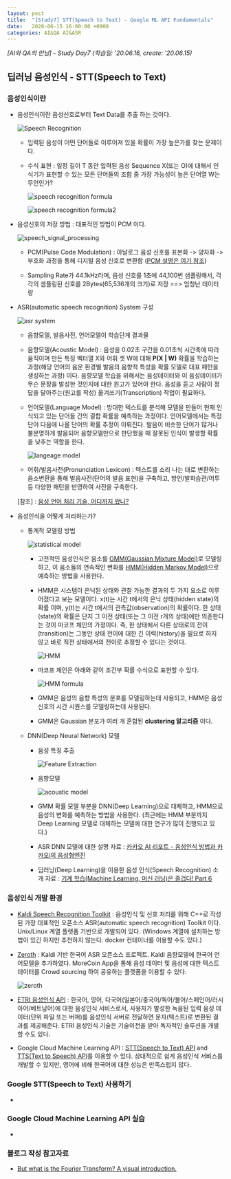 ```yaml
---
layout: post
title:  "[Study7] STT(Speech to Text) - Google ML API Fundamentals"
date:   2020-06-15 16:00:00 +0900
categories: AI&QA AI&ASR
---
```


*[AI와 QA의 만남] - Study Day7 (학습일: '20.06.16, create: '20.06.15)*

## 딥러닝 음성인식 - STT(Speech to Text)

### 음성인식이란

- 음성인식이란 음성신호로부터 Text Data를 추출 하는 것이다.

  ![Speech Recognition](/img/study7/speech_recognition.png)

  - 입력된 음성이 어떤 단어들로 이루어져 있을 확률이 가장 높은가를 찾는 문제이다.

  - 수식 표현 : 일정 길이 T 동안 입력된 음성 Sequence X(또는 O)에 대해서 인식기가 표현할 수 있는 모든 단어들의 조합 중 가장 가능성이 높은 단어열 W는 무언인가?

    ![speech recognition formula](/img/study7/speech_recognition_formula.png)

    ![speech recognition formula2](/img/study7/speech_recognition_formula2.png)

- 음성신호의 저장 방법 : 대표적인 방법이 PCM 이다.

  ![speech_signal_processing](/img/study7/speech_signal_processing.png)

  - PCM(Pulse Code Modulation) : 아날로그 음성 신호를 표본화 -> 양자화 -> 부호화 과정을 통해 디지털 음성 신호로 변환함 ([PCM 설명은 여기 참조](https://mintnlatte.tistory.com/310))

  - Sampling Rate가 44.1kHz라며, 음성 신호를 1초에 44,100번 샘플링해서, 각각의 샘플링된 신호를 2Bytes(65,536개의 크기)로 저장 ==> 엄청난 데이터량

- ASR(automatic speech recognition) System 구성

  ![asr system](/img/study7/asr_system.png)

  - 음향모델, 발음사전, 언어모델이 학습단계 결과물

  - 음향모델(Acoustic Model) : 음성을 0.02초 구간을 0.01초씩 시간축에 따라 움직이며 만든 특징 벡터열 X와 어휘 셋 W에 대해 **P(X | W)** 확률을 학습하는 과정(해당 언어의 음운 환경별 발음의 음향적 특성을 확률 모델로 대표 패턴을 생성하는 과정) 이다. 음향모델 학습을 위해서는 음성데이터와 이 음성데이터가 무슨 문장을 발성한 것인지에 대한 원고가 있어야 한다. 음성을 듣고 사람이 정답을 달아주는(원고를 작성) 옮겨쓰기(Transcription) 작업이 필요하다.

  - 언어모델(Language Model) : 방대한 텍스트를 분석해 모델을 만들어 현재 인식되고 있는 단어들 간의 결합 확률을 예측하는 과정이다. 언어모델에서는 특정 단어 다음에 나올 단어의 확률 추정이 이뤄진다. 발음이 비슷한 단어가 많거나 불분명하게 발음되어 음향모델만으로 판단했을 때 잘못된 인식이 발생할 확률을 낮추는 역할을 한다.

    ![langeage model](/img/study7/language_model_formula.png)

  - 어휘/발음사전(Pronunciation Lexicon) : 텍스트를 소리 나는 대로 변환하는 음소변환을 통해 발음사전(단어의 발음 표현)을 구축하고, 방언/발화습관/어투 등 다양한 패턴을 반영하여 사전을 구축한다.
  
  \[참조] : [음성 언어 처리 기술, 어디까지 왔나?](https://www.korean.go.kr/nkview/nklife/2017_4/27_0405.pdf)

- 음성인식을 어떻게 처리하는가?

  - 통계적 모델링 방법

    ![statistical model](/img/study7/how_we_do_asr.png)

    - 고전적인 음성인식은 음소를 [GMM(Gaussian Mixture Model)](https://untitledtblog.tistory.com/133)로 모델링 하고, 이 음소들의 연속적인 변화를 [HMM(Hidden Markov Model)](https://ratsgo.github.io/machine%20learning/2017/03/18/HMMs/)으로 예측하는 방법을 사용한다.

    - HMM은 시스템이 은닉된 상태와 관찰 가능한 결과의 두 가지 요소로 이루어졌다고 보는 모델이다. x(t)는 시간 t에서의 은닉 상태(hidden state)의 확률 이며, y(t)는 시간 t에서의 관측값(observation)의 확률이다. 한 상태(state)의 확률은 단지 그 이전 상태(또는 그 이전 r개의 상태)에만 의존한다는 것이 마코프 체인의 가정이다. 즉, 한 상태에서 다른 상태로의 전이(transition)는 그동안 상태 전이에 대한 긴 이력(history)을 필요로 하지 않고 바로 직전 상태에서의 전이로 추정할 수 있다는 것이다.

      ![HMM](/img/study7/HMM.png)

    - 마코프 체인은 아래와 같이 조건부 확률 수식으로 표현할 수 있다.

      ![HMM formula](/img/study7/HMM_formula.png)

    - GMM은 음성의 음향 특성의 분포를 모델링하는데 사용되고, HMM은 음성 신호의 시간 시퀀스를 모델링하는데 사용된다.

    - GMM은 Gaussian 분포가 여러 개 혼합된 **clustering 알고리즘** 이다. 

  - DNN(Deep Neural Network) 모델

    - 음성 특징 추출

      ![Feature Extraction](/img/study7/feature_extraction.png)

    - 음향모델

      ![acoustic model](/img/study7/DNN-acoustic_model.png)

    - GMM 확률 모델 부분을 DNN(Deep Learning)으로 대체하고, HMM으로 음성의 변화를 예측하는 방법을 사용한다. (최근에는 HMM 부분까지 Deep Learning 모델로 대체하는 모델에 대한 연구가 많이 진행되고 있다.)

    - ASR DNN 모델에 대한 설명 자료 : [카카오 AI 리포트 - 음성인식 방법과 카카오i의 음성형엔진](https://brunch.co.kr/@kakao-it/105)

    - 딥러닝(Deep Learning)을 이용한 음성 인식(Speech Recognition) 소개 자료 : [기계 학습(Machine Learning, 머신 러닝)은 즐겁다! Part 6](https://medium.com/@jongdae.lim/기계-학습-machine-learning-은-즐겁다-part-6-eb0ed6b0ed1d)

### 음성인식 개발 환경

- [Kaldi Speech Recognition Toolkit](https://github.com/kaldi-asr/kaldi) : 음성인식 및 신호 처리를 위해 C++로 작성된 가장 대표적인 오픈소스 ASR(automatic speech recognition) Toolkit 이다. Unix/Linux 계열 플랫폼 기반으로 개발되어 있다. (Windows 계열에 설치하는 방법이 있긴 하지만 추천하지 않는다. docker 컨테이너를 이용할 수도 있다.)

- [Zeroth](https://github.com/goodatlas/zeroth) : Kaldi 기반 한국어 ASR 오픈소스 프로젝트. Kaldi 음향모델에 한국어 언어모델을 추가하였다. MoreCoin App을 통해 음성 데이터 및 음성에 대한 텍스트 데이터를 Crowd sourcing 하여 공유하는 플랫폼을 이용할 수 있다.

  ![zeroth](/img/study7/Zeroth.png)

- [ETRI 음성인식 API](http://aiopen.etri.re.kr/guide_recognition.php#group01) : 한국어, 영어, 다국어(일본어/중국어/독어/불어/스페인어/러시아어/베트남어)에 대한 음성인식 서비스로서, 사용자가 발성한 녹음된 입력 음성 데이터(단위 파일 또는 버퍼)를 음성인식 서버로 전달하면 문자(텍스트)로 변환된 결과를 제공해준다. ETRI 음성인식 기술은 기술이전을 받아 독자적인 솔루션을 개발할 수도 있다.

- Google Cloud Machine Learning API : [STT(Speech to Text) API](https://cloud.google.com/speech-to-text?hl=ko) and [TTS(Text to Speech) API](https://cloud.google.com/text-to-speech?hl=ko)를 이용할 수 있다. 상대적으로 쉽게 음성인식 서비스를 개발할 수 있지만, 영어에 비해 한국어에 대한 성능은 만족스럽지 않다.

### Google STT(Speech to Text) 사용하기

- 

### Google Cloud Machine Learning API 실습

- 

### 블로그 작성 참고자료

- [But what is the Fourier Transform? A visual introduction.](https://www.youtube.com/watch?v=spUNpyF58BY&t=157s)

